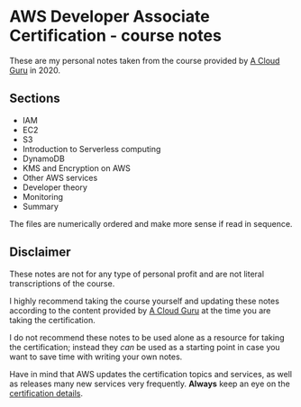 # AWS Developer Associate Certification - course notes
These are my personal notes taken from the course provided by [A Cloud Guru](https://acloud.guru/learn/aws-certified-developer-associate) in 2020. 

## Sections
* IAM
* EC2
* S3
* Introduction to Serverless computing
* DynamoDB
* KMS and Encryption on AWS
* Other AWS services
* Developer theory
* Monitoring
* Summary

The files are numerically ordered and make more sense if read in sequence.

## Disclaimer
These notes are not for any type of personal profit and are not literal transcriptions of the course. 

I highly recommend taking the course yourself and updating these notes according to the content provided by [A Cloud Guru](https://acloud.guru/learn/aws-certified-developer-associate) at the time you are taking the certification. 

I do not recommend these notes to be used alone as a resource for taking the certification; instead they *can* be used as a starting point in case you want to save time with writing your own notes. 

Have in mind that AWS updates the certification topics and services, as well as releases many new services very frequently. **Always** keep an eye on the [certification details](https://aws.amazon.com/certification/certified-developer-associate/).
